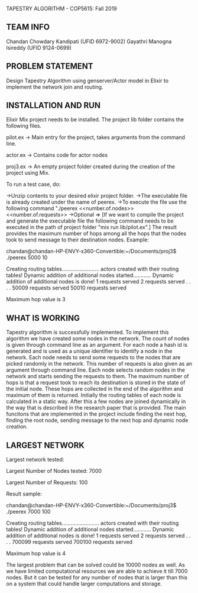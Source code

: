 TAPESTRY ALGORITHM - COP5615: Fall 2019

TEAM INFO
--------------------------------------------------------------------------------------------------------
Chandan Chowdary Kandipati (UFID 6972-9002)
Gayathri Manogna Isireddy (UFID 9124-0699)

PROBLEM STATEMENT
--------------------------------------------------------------------------------------------------------
Design Tapestry Algorithm using genserver/Actor model in Elixir to implement the network join and routing.

INSTALLATION AND RUN
---------------------------------------------------------------------------------------------------------
Elixir Mix project needs to be installed. The project lib folder contains the following files.

pilot.ex -> Main entry for the project, takes arguments from the command line.

actor.ex -> Contains code for actor nodes 

proj3.ex -> An empty project folder created during the creation of the project using Mix. 

To run a test case, do:

->Unzip contents to your desired elixir project folder.
->The executable file is already created under the name of peerex.
->To execute the file use the following command "./peerex <<number.of.nodes>> <<number.of.requests>>
->Optional => [If we want to compile the project and generate the executable file the following command needs to be executed in the path of project folder "mix run lib/pilot.ex".]
The result provides the maximum number of hops among all the hops that the nodes took to send message to their destination nodes.
Example:

chandan@chandan-HP-ENVY-x360-Convertible:~/Documents/proj3$ ./peerex 5000 10

Creating routing tables.........................
actors created with their routing tables!
Dynamic addition of additional nodes started............
Dynamic addition of additional nodes is done!
1 requests served
2 requests served
.
.
.
.
50009 requests served
50010 requests served

Maximum hop value is 3


WHAT IS WORKING
--------------------------------------------------------------------------------------------------------------
Tapestry algorithm is successfully implemented. To implement this algorithm we have created some nodes in the network. The count of nodes is given through command line as an argument. For each node a hash id is generated and is used as a unique identifier to identify a node in the network. Each node needs to send some requests to the nodes that are picked randomly in the network. This number of requests is also given as an argument through command line. Each node selects random nodes in the network and starts sending the requests to them. The maximum number of hops is that a request took to reach its destination is stored in the state of the initial node. These hops are collected in the end of the algorithm and maximum of them is returned.
Initially the routing tables of each node is calculated in a static way. After this a few nodes are joined dynamically in the way that is described in the research paper that is provided. The main funcitons that are implemented in the project include finding the next hop, finding the root node, sending message to the next hop and dynamic node creation.

LARGEST NETWORK
--------------------------------------------------------------------------------------------------------------
Largest network tested:

Largest Number of Nodes tested: 7000

Largest Number of Requests: 100

Result sample:

chandan@chandan-HP-ENVY-x360-Convertible:~/Documents/proj3$ ./peerex 7000 100

Creating routing tables.........................
actors created with their routing tables!
Dynamic addition of additional nodes started............
Dynamic addition of additional nodes is done!
1 requests served
2 requests served
.
.
.
.
700099 requests served
700100 requests served

Maximum hop value is 4

The largest problem that can be solved could be 10000 nodes as well. As we have limited computational resources we are able to achieve it till 7000 nodes. But it can be tested for any number of nodes that is larger than this on a system that could handle larger computations and storage.
